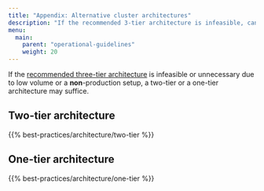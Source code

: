 ```yaml
---
title: "Appendix: Alternative cluster architectures"
description: "If the recommended 3-tier architecture is infeasible, can use a 2-cluster or a 1-cluster pattern."
menu:
  main:
    parent: "operational-guidelines"
    weight: 20
---
```


If the [recommended three-tier
architecture](/manage/operational-guidelines/#three-tier-architecture)
is infeasible or unnecessary due to low volume or a **non**-production setup, a
two-tier or a one-tier architecture may suffice.

## Two-tier architecture

{{% best-practices/architecture/two-tier %}}

## One-tier architecture

{{% best-practices/architecture/one-tier %}}
